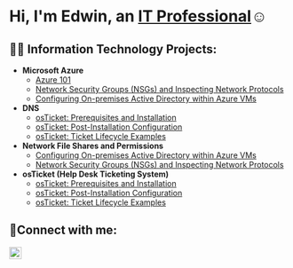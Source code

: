 <h1>Hi, I'm Edwin, an <a href="https://linkedin.com/in/Josh">IT Professional</a>☺</h1>

<h2>👨‍💻 Information Technology Projects:</h2>

- <b>Microsoft Azure</b>   
  - [Azure 101](https://github.com/Edwin-IT/configure-ad)
  - [Network Security Groups (NSGs) and Inspecting Network Protocols](https://github.com/Edwin-IT/azure-network-protocols)
  - [Configuring On-premises Active Directory within Azure VMs](https://github.com/Edwin-IT/configure-ad)
- <b>DNS</b>
  - [osTicket: Prerequisites and Installation](https://github.com/Edwin-IT/osticket-prereqs)
  - [osTicket: Post-Installation Configuration](https://github.com/Edwin-IT/Edwin-ITpost-install-config)
  - [osTicket: Ticket Lifecycle Examples](https://github.com/Edwin-IT/ticket-lifecycle)
- <b>Network File Shares and Permissions</b>
  - [Configuring On-premises Active Directory within Azure VMs](https://github.com/Edwin-IT/configure-ad)
  - [Network Security Groups (NSGs) and Inspecting Network Protocols](https://github.com/Edwin-IT/azure-network-protocols)
- <b>osTicket (Help Desk Ticketing System)</b>
  - [osTicket: Prerequisites and Installation](https://github.com/Edwin-IT/osticket-prereqs)
  - [osTicket: Post-Installation Configuration](https://github.com/Edwin-IT/Edwin-IT/post-install-config)
  - [osTicket: Ticket Lifecycle Examples](https://github.com/Edwin-IT/ticket-lifecycle)

<h2>🤳Connect with me:</h2>

[<img align="left" alt="Josh | LinkedIn" width="22px" src="https://cdn.jsdelivr.net/npm/simple-icons@v3/icons/linkedin.svg" />][linkedin]

[linkedin]: https://linkedin.com/in/Josh
